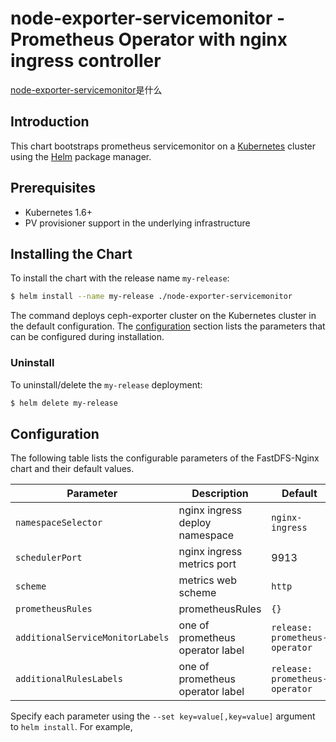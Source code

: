 # node-exporter-servicemonitor - Prometheus Operator with nginx ingress controller 

[node-exporter-servicemonitor](https://)是什么

## Introduction

This chart bootstraps prometheus servicemonitor on a [Kubernetes](http://kubernetes.io) cluster using the [Helm](https://helm.sh) package manager.

## Prerequisites

- Kubernetes 1.6+
- PV provisioner support in the underlying infrastructure

## Installing the Chart

To install the chart with the release name `my-release`:

```bash
$ helm install --name my-release ./node-exporter-servicemonitor
```

The command deploys ceph-exporter cluster on the Kubernetes cluster in the default configuration. The [configuration](#configuration) section lists the parameters that can be configured during installation.

### Uninstall

To uninstall/delete the `my-release` deployment:

```bash
$ helm delete my-release
```

## Configuration

The following table lists the configurable parameters of the FastDFS-Nginx chart and their default values.

| Parameter                  | Description                         | Default                                |
| -----------------------    | ----------------------------------- | -------------------------------------- |
| `namespaceSelector`        | nginx ingress deploy namespace      | `nginx-ingress`
| `schedulerPort`            | nginx ingress metrics port          | 9913
| `scheme`                   | metrics web scheme                  | `http`
| `prometheusRules`          | prometheusRules                | `{}`                                   |
| `additionalServiceMonitorLabels`| one of prometheus operator label| `release: prometheus-operator`|
| `additionalRulesLabels`    | one of prometheus operator label| `release: prometheus-operator`  |

Specify each parameter using the `--set key=value[,key=value]` argument to `helm install`. For example,



